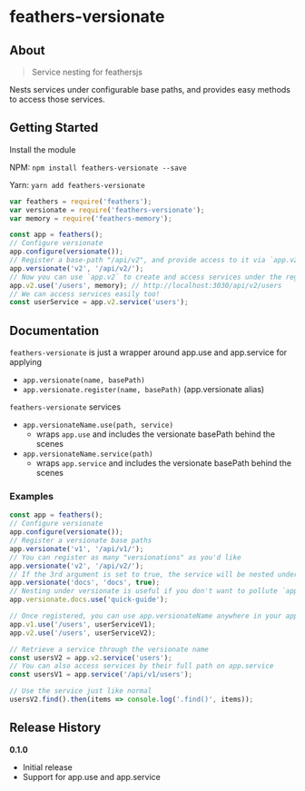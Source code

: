 
# feathers-versionate

## About
> Service nesting for feathersjs

Nests services under configurable base paths, and provides easy methods to access those services.

## Getting Started

Install the module  

NPM: `npm install feathers-versionate --save`  

Yarn: `yarn add feathers-versionate`

```js
var feathers = require('feathers');
var versionate = require('feathers-versionate');
var memory = require('feathers-memory');

const app = feathers();
// Configure versionate
app.configure(versionate());
// Register a base-path "/api/v2", and provide access to it via `app.v2`
app.versionate('v2', '/api/v2/');
// Now you can use `app.v2` to create and access services under the registered path!
app.v2.use('/users', memory); // http://localhost:3030/api/v2/users
// We can access services easily too!
const userService = app.v2.service('users');
```

## Documentation

`feathers-versionate` is just a wrapper around app.use and app.service for applying

* `app.versionate(name, basePath)`
* `app.versionate.register(name, basePath)` (app.versionate alias)

`feathers-versionate` services

* `app.versionateName.use(path, service)` 
  - wraps `app.use` and includes the versionate basePath behind the scenes
* `app.versionateName.service(path)` 
  - wraps `app.service` and includes the versionate basePath behind the scenes

### Examples

```js
const app = feathers();
// Configure versionate
app.configure(versionate());
// Register a versionate base paths
app.versionate('v1', '/api/v1/');
// You can register as many "versionations" as you'd like
app.versionate('v2', '/api/v2/');
// If the 3rd argument is set to true, the service will be nested under app.versionate
app.versionate('docs', 'docs', true);
// Nesting under versionate is useful if you don't want to pollute `app` with lots of children
app.versionate.docs.use('quick-guide');

// Once registered, you can use app.versionateName anywhere in your app!
app.v1.use('/users', userServiceV1);
app.v2.use('/users', userServiceV2);

// Retrieve a service through the versionate name
const usersV2 = app.v2.service('users');
// You can also access services by their full path on app.service
const usersV1 = app.service('/api/v1/users');

// Use the service just like normal
usersV2.find().then(items => console.log('.find()', items));

```

## Release History

__0.1.0__

- Initial release
- Support for app.use and app.service